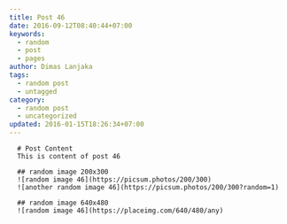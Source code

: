 ```yaml
---
title: Post 46
date: 2016-09-12T08:40:44+07:00
keywords:
  - random
  - post
  - pages
author: Dimas Lanjaka
tags:
  - random post
  - untagged
category:
  - random post
  - uncategorized
updated: 2016-01-15T18:26:34+07:00
---
```


      # Post Content
      This is content of post 46

      ## random image 200x300
      ![random image 46](https://picsum.photos/200/300)
      ![another random image 46](https://picsum.photos/200/300?random=1)

      ## random image 640x480
      ![random image 46](https://placeimg.com/640/480/any)
      